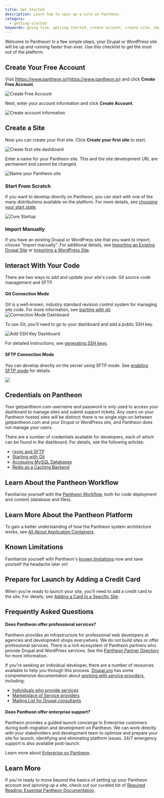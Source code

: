 ```yaml
---
title: Get Started
description: Learn how to spin up a site on Pantheon.
category:
  - getting-started
keywords: going live, getting started, create account, create site, import, faqs
---
```

Welcome to Pantheon! In a few simple steps, your Drupal or WordPress site will be up and running faster than ever. Use this checklist to get the most out of the platform.

## Create Your Free Account

Visit [https://www.pantheon.io](https://www.pantheon.io) and click **Create Free Account**.

![Create Free Account](/source/docs/assets/images/create-account.png)

Next, enter your account information and click **Create Account**.

![Create account information](/source/docs/assets/images/create-account-info.png)

## Create a Site

Now you can create your first site. Click **Create your first site** to start.


![Create first site dashboard](/source/docs/assets/images/create-first-site.png)

Enter a name for your Pantheon site. This and the site development URL are permanent and cannot be changed.

![Name your Pantheon site](/source/docs/assets/images/name-your-site.png)

### Start From Scratch

If you want to develop directly on Pantheon, you can start with one of the many distributions available on the platform. For more details, see [choosing your start state](/docs/articles/sites/create/choosing-start-state).

![Core Startup](/source/docs/assets/images/core-startup.png)

### Import Manually

If you have an existing Drupal or WordPress site that you want to import, choose "Import manually". For additional details, see [Importing an Existing Drupal Site](/docs/articles/drupal/importing-an-existing-drupal-site-to-pantheon) or [Importing a WordPress Site](/docs/articles/wordpress/importing-a-wordpress-site/).

## Interact With Your Code

There are two ways to add and update your site's code: Git source code management and SFTP.

#### Git Connection Mode

Git is a well-known, industry standard revision control system for managing site code. For more information, see [starting with git](/docs/articles/local/starting-with-git).  
![Connection Mode Dashboard](/source/docs/assets/images/desk_images/180025.png)  

To use Git, you'll need to go to your dashboard and add a public SSH key.  


![Add SSH Key Dashboard](/source/docs/assets/images/add-ssh-key-dashboard.png)  


For detailed instructions, see [generating SSH keys](/docs/articles/users/generating-ssh-keys/).

#### SFTP Connection Mode

You can develop directly on the server using SFTP mode. See [enabling SFTP mode](/docs/articles/sites/code/developing-directly-with-sftp-mode/) for details.


![](/source/docs/assets/images/desk_images/180036.png)

## Credentials on Pantheon

Your getpantheon.com username and password is only used to access your dashboard to manage sites and submit support tickets. Any users on your Pantheon hosted sites will be distinct; there is no single sign-on between getpantheon.com and your Drupal or WordPress site, and Pantheon does not manage your users.  

There are a number of credentials available for developers, each of which can be found in the dashboard. For details, see the following articles:

- [rsync and SFTP](/docs/articles/local/rsync-and-sftp)
- [Starting with Git](/docs/articles/local/starting-with-git/)
- [Accessing MySQL Databases](/docs/articles/local/accessing-mysql-databases/)
- [Redis as a Caching Backend](/docs/articles/sites/redis-as-a-caching-backend)

## Learn About the Pantheon Workflow

Familiarize yourself with the [Pantheon Workflow](/docs/articles/sites/code/using-the-pantheon-workflow/), both for code deployment and content (database and files).

## Learn More About the Pantheon Platform

To gain a better understanding of how the Pantheon system architecture works, see [All About Application Containers](/docs/articles/sites/all-about-application-containers/).

## Known Limitations

Familiarize yourself with Pantheon's [known limitations](/docs/articles/sites/known-limitations) now and save yourself the headache later on!

## Prepare for Launch by Adding a Credit Card

When you're ready to launch your site, you'll need to add a credit card to the site. For details, see [Adding a Card to a Specific Site](/docs/articles/sites/settings/add-a-credit-card-to-a-site).

## Frequently Asked Questions

#### Does Pantheon offer professional services?

Pantheon provides an infrastructure for professional web developers at agencies and development shops everywhere. We do not build sites or offer professional services. There is a rich ecosystem of Pantheon partners who provide Drupal and WordPress services. See the [Pantheon Partner Directory](https://www.getpantheon.com/partners) for more information.

If you're seeking an individual developer, there are a number of resources available to help you through this process. [Drupal.org](http://drupal.org/) has some comprehensive documentation about [working with service providers](http://drupal.org/node/51169), including:

- [Individuals who provide services](http://drupal.org/profile/profile_drupal_services)
- [Marketplace of Service providers](http://drupal.org/drupal-services)
- [Mailing List for Drupal consultants](http://lists.drupal.org/mailman/listinfo/consulting)

#### Does Pantheon offer enterprise support?

Pantheon provides a guided launch concierge to Enterprise customers during both migration and development on Pantheon. We can work directly with your stakeholders and development team to optimize and prepare your site for launch, identifying and eliminating platform issues. 24/7 emergency support is also available post-launch.

Learn more about [Enterprise on Pantheon](https://www.getpantheon.com/enterprise).

## Learn More

If you're ready to move beyond the basics of setting up your Pantheon account and spinning up a site, check out our curated list of [Required Reading: Essential Pantheon Documentation](/docs/articles/required-reading-essential-pantheon-documentation/).
